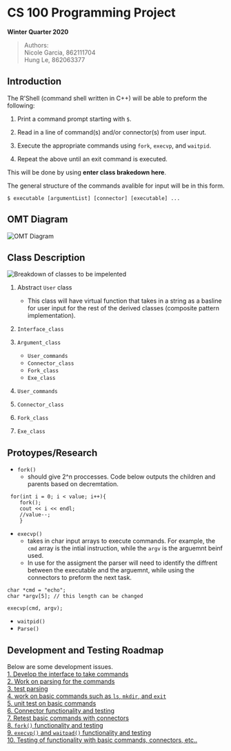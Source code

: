 # CS 100 Programming Project
**Winter Quarter 2020**
>Authors:  
Nicole Garcia, 862111704   
Hung Le, 862063377  


## Introduction
The R'Shell (command shell written in C++) will be able to preform the following:

1. Print a command prompt starting with `$`.
2. Read in a line of command(s) and/or connector(s) from user input.  

3. Execute the appropriate commands using `fork`, `execvp`, and `waitpid`.
4. Repeat the above until an exit command is executed.  

This will be done by using **enter class brakedown here**.

The general structure of the commands avalible for input will be in this form.
```
$ executable [argumentList] [connector] [executable] ...
```

## OMT Diagram
    
![OMT Diagram](https://github.com/cs100/assignment-teamteam/blob/master/images/OML%20DIagram.jpg?raw=true)



## Class Description
![Breakdown of classes to be impelented](https://camo.githubusercontent.com/296f638fb195719e6d6affd90adf4e1e82d9f604/68747470733a2f2f692e6779617a6f2e636f6d2f30653965393836316135393235666636363436356631356231643162356363332e706e67)
 
1. Abstract `User` class
    * This class will have virtual function that takes in a string as a basline for user input for the rest of the derived classes (composite pattern implementation).  
2. `Interface_class`
3. `Argument_class`
    
    * `User_commands`
    *  `Connector_class`
    * `Fork_class`
    * `Exe_class`
4. `User_commands`
    
5. `Connector_class`
    
6. `Fork_class`
    
7. `Exe_class`
    

## Protoypes/Research 

- `fork()`
    * should give 2^n proccesses. Code below outputs the children and parents based on decremtation.
```
 for(int i = 0; i < value; i++){
    fork();
    cout << i << endl;
    //value--;
    }
```
- `execvp()`
    * takes in char input arrays to execute commands. For example, the `cmd` array is the intial instruction, while the `argv` is the arguemnt beinf used.
     * In use for the assigment the parser will need to identify the diffrent between the executable and the arguemnt, while using the connectors to preform the next task.

```
char *cmd = "echo";
char *argv[5]; // this length can be changed 

execvp(cmd, argv);

```  

- `waitpid()`
- `Parse()`

## Development and Testing Roadmap

Below are some development issues.  
[1. Develop the interface to take commands ](https://github.com/cs100/assignment-teamteam/issues/1#issue-556420534)   
[2. Work on parsing for the commands](https://github.com/cs100/assignment-teamteam/issues/2#issue-556421562)  
[3. test parsing](https://github.com/cs100/assignment-teamteam/issues/3#issue-556422455)  
[4. work on basic commands such as `ls`, `mkdir`, and `exit`](https://github.com/cs100/assignment-teamteam/issues/4#issue-556422892)  
[5. unit test on basic commands](https://github.com/cs100/assignment-teamteam/issues/5#issue-556423312)  
[6. Connector functionality and testing ](https://github.com/cs100/assignment-teamteam/issues/6#issue-556424991)  
[7. Retest basic commands with connectors](https://github.com/cs100/assignment-teamteam/issues/7#issue-556425469)  
[8. `fork()` functionality and testing](https://github.com/cs100/assignment-teamteam/issues/8#issue-556425788)  
[9. `execvp()` and `waitpad()` functionality and testing](https://github.com/cs100/assignment-teamteam/issues/9#issue-556426529)  
[10. Testing of functionality with basic commands, connectors, etc..](https://github.com/cs100/assignment-teamteam/issues/10#issue-556426755)